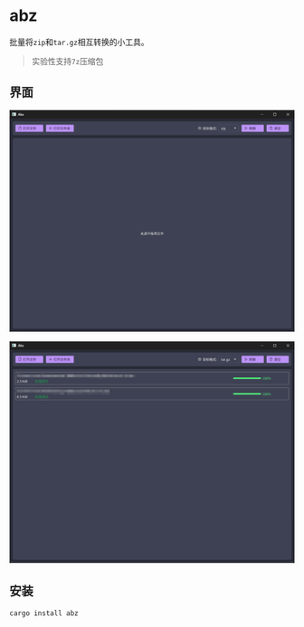 # abz

批量将`zip`和`tar.gz`相互转换的小工具。

> 实验性支持`7z`压缩包

## 界面

![img.png](screen/1.png)

![img.png](screen/2.png)

## 安装

```shell
cargo install abz
```